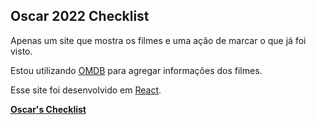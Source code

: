 ## Oscar 2022 Checklist

Apenas um site que mostra os filmes e uma ação de marcar o que já foi visto.

Estou utilizando [OMDB](http://www.omdbapi.com) para agregar informações dos filmes.

Esse site foi desenvolvido em [React](https://reactjs.org/).

**[Oscar's Checklist](https://oscars.netlify.app)**
